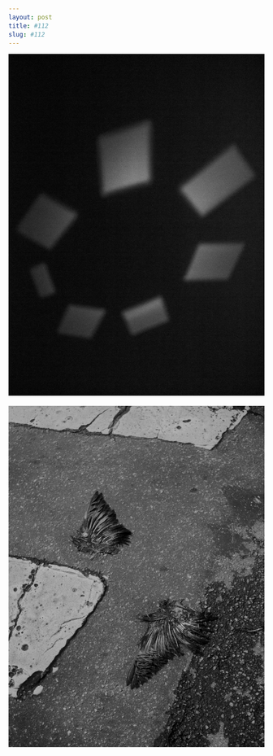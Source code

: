 ```yaml
---
layout: post
title: #112
slug: #112
---
```

<p class="description" style="text-align: justify;">
<img src="/assets/danilo-luna-snapshots-79.jpg" />
  <br>
  <br>
  <img src="/assets/danilo-luna-snapshots-80.jpg" />
  <br>
  <br>
